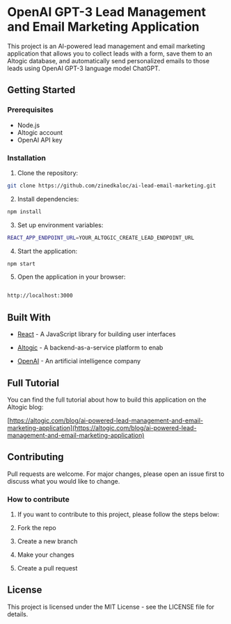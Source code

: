 # OpenAI GPT-3 Lead Management and Email Marketing Application

This project is an AI-powered lead management and email marketing application that allows you to collect leads with a form, save them to an Altogic database, and automatically send personalized emails to those leads using OpenAI GPT-3 language model ChatGPT.

## Getting Started

### Prerequisites

- Node.js
- Altogic account
- OpenAI API key

### Installation

1. Clone the repository:

```bash
git clone https://github.com/zinedkaloc/ai-lead-email-marketing.git
```

2. Install dependencies:

```bash
npm install
```

3. Set up environment variables:

```bash
REACT_APP_ENDPOINT_URL=YOUR_ALTOGIC_CREATE_LEAD_ENDPOINT_URL
```

4. Start the application:

```bash
npm start
```

5. Open the application in your browser:

```bash

http://localhost:3000

```

## Built With

- [React](https://reactjs.org/) - A JavaScript library for building user interfaces

- [Altogic](https://altogic.com/) - A backend-as-a-service platform to enab

- [OpenAI](https://openai.com/) - An artificial intelligence company

## Full Tutorial

You can find the full tutorial about how to build this application on the Altogic blog:

[https://altogic.com/blog/ai-powered-lead-management-and-email-marketing-application](https://altogic.com/blog/ai-powered-lead-management-and-email-marketing-application)

## Contributing

Pull requests are welcome. For major changes, please open an issue first to discuss what you would like to change.

### How to contribute

1. If you want to contribute to this project, please follow the steps below:

2. Fork the repo

3. Create a new branch

4. Make your changes

5. Create a pull request

## License

This project is licensed under the MIT License - see the LICENSE file for details.
